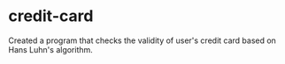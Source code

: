# credit-card
Created a program that checks the validity of user's credit card based on Hans Luhn's algorithm.
